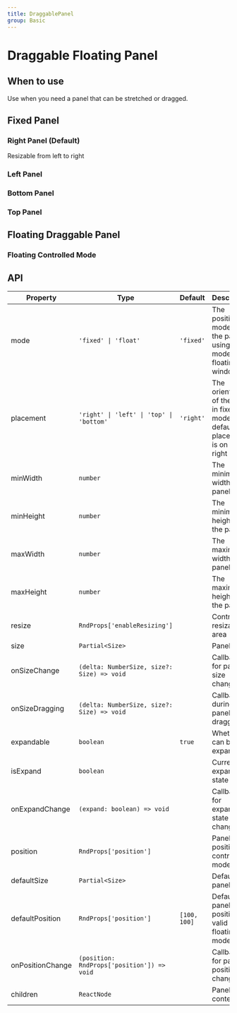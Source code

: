 ```yaml
---
title: DraggablePanel
group: Basic
---
```


# Draggable Floating Panel

## When to use

Use when you need a panel that can be stretched or dragged.

## Fixed Panel

### Right Panel (Default)

Resizable from left to right

<code src="./demos/basic.tsx"  compact="true" ></code>

### Left Panel

<code src="./demos/left.tsx"></code>

### Bottom Panel

<code src="./demos/bottom.tsx"></code>

### Top Panel

<code src="./demos/top.tsx"></code>

## Floating Draggable Panel

<code src="./demos/float.tsx" compact="true" ></code>

### Floating Controlled Mode

<code src="./demos/controlFloat.tsx" compact="true"  ></code>

## API

| Property         | Type                                       | Default      | Description                                                                   |
| ---------------- | ------------------------------------------ | ------------ | ----------------------------------------------------------------------------- |
| mode             | `'fixed' \| 'float'`                       | `'fixed'`    | The position mode of the panel, using fixed mode or floating window           |
| placement        | `'right' \| 'left' \| 'top' \| 'bottom'`   | `'right'`    | The orientation of the panel in fixed mode, default placement is on the right |
| minWidth         | `number`                                   |              | The minimum width of the panel                                                |
| minHeight        | `number`                                   |              | The minimum height of the panel                                               |
| maxWidth         | `number`                                   |              | The maximum width of the panel                                                |
| maxHeight        | `number`                                   |              | The maximum height of the panel                                               |
| resize           | `RndProps['enableResizing']`               |              | Control the resizable area                                                    |
| size             | `Partial<Size>`                            |              | Panel size                                                                    |
| onSizeChange     | `(delta: NumberSize, size?: Size) => void` |              | Callback for panel size change                                                |
| onSizeDragging   | `(delta: NumberSize, size?: Size) => void` |              | Callback during panel size dragging                                           |
| expandable       | `boolean`                                  | `true`       | Whether it can be expanded                                                    |
| isExpand         | `boolean`                                  |              | Current expansion state                                                       |
| onExpandChange   | `(expand: boolean) => void`                |              | Callback for expansion state change                                           |
| position         | `RndProps['position']`                     |              | Panel position, controlled mode                                               |
| defaultSize      | `Partial<Size>`                            |              | Default panel size                                                            |
| defaultPosition  | `RndProps['position']`                     | `[100, 100]` | Default panel position, valid in floating mode                                |
| onPositionChange | `(position: RndProps['position']) => void` |              | Callback for panel position change                                            |
| children         | `ReactNode`                                |              | Panel content                                                                 |
